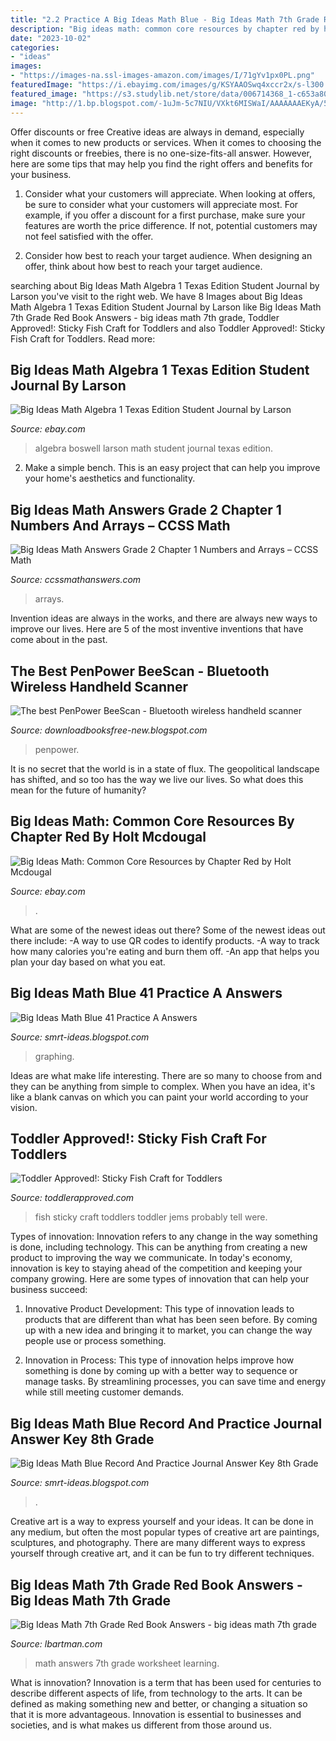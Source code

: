 ```yaml
---
title: "2.2 Practice A Big Ideas Math Blue - Big Ideas Math 7th Grade Red Book Answers"
description: "Big ideas math: common core resources by chapter red by holt mcdougal"
date: "2023-10-02"
categories:
- "ideas"
images:
- "https://images-na.ssl-images-amazon.com/images/I/71gYv1px0PL.png"
featuredImage: "https://i.ebayimg.com/images/g/KSYAAOSwq4xccr2x/s-l300.jpg"
featured_image: "https://s3.studylib.net/store/data/006714368_1-c653a800d1a0076166d2f581a47ddb3b.png"
image: "http://1.bp.blogspot.com/-1uJm-5c7NIU/VXkt6MISWaI/AAAAAAAEKyA/5GyEImNQHW0/s1600/fish%2Bcraft%2Btoddlers.jpg"
---
```



Offer discounts or free
Creative ideas are always in demand, especially when it comes to new products or services. When it comes to choosing the right discounts or freebies, there is no one-size-fits-all answer. However, here are some tips that may help you find the right offers and benefits for your business.
1) Consider what your customers will appreciate. When looking at offers, be sure to consider what your customers will appreciate most. For example, if you offer a discount for a first purchase, make sure your features are worth the price difference. If not, potential customers may not feel satisfied with the offer.

2) Consider how best to reach your target audience. When designing an offer, think about how best to reach your target audience.

	

		
searching about Big Ideas Math Algebra 1 Texas Edition Student Journal by Larson you've visit to the right web. We have 8 Images about Big Ideas Math Algebra 1 Texas Edition Student Journal by Larson like Big Ideas Math 7th Grade Red Book Answers - big ideas math 7th grade, Toddler Approved!: Sticky Fish Craft for Toddlers and also Toddler Approved!: Sticky Fish Craft for Toddlers. Read more:
		
    
## Big Ideas Math Algebra 1 Texas Edition Student Journal By Larson

<img loading=lazy src="https://i.ebayimg.com/images/g/KSYAAOSwq4xccr2x/s-l300.jpg" onerror="this.onerror=null;this.src='https://tse4.mm.bing.net/th?id=OIP.dW4qlX74WbVrWiCLkm7NBwAAAA&amp;pid=15.1';" alt="Big Ideas Math Algebra 1 Texas Edition Student Journal by Larson">

_Source: ebay.com_

>algebra boswell larson math student journal texas edition. 

	

2. Make a simple bench. This is an easy project that can help you improve your home's aesthetics and functionality. 

    
## Big Ideas Math Answers Grade 2 Chapter 1 Numbers And Arrays – CCSS Math

<img loading=lazy src="https://ccssmathanswers.com/wp-content/uploads/2020/12/Big-Ideas-Math-Answers-2nd-Grade-Chapter-1-Numbers-and-Arrays-72.png" onerror="this.onerror=null;this.src='https://tse3.mm.bing.net/th?id=OIP.-7mEYUfLibqGqS_CYm67SgAAAA&amp;pid=15.1';" alt="Big Ideas Math Answers Grade 2 Chapter 1 Numbers and Arrays – CCSS Math">

_Source: ccssmathanswers.com_

>arrays. 

	

Invention ideas are always in the works, and there are always new ways to improve our lives. Here are 5 of the most inventive inventions that have come about in the past.

    
## The Best PenPower BeeScan - Bluetooth Wireless Handheld Scanner

<img loading=lazy src="https://images-na.ssl-images-amazon.com/images/I/71gYv1px0PL.png" onerror="this.onerror=null;this.src='https://tse2.mm.bing.net/th?id=OIP.a9QgvGAX94uUGf7fCEnxxQHaL2&amp;pid=15.1';" alt="The best PenPower BeeScan - Bluetooth wireless handheld scanner">

_Source: downloadbooksfree-new.blogspot.com_

>penpower. 

	

It is no secret that the world is in a state of flux. The geopolitical landscape has shifted, and so too has the way we live our lives. So what does this mean for the future of humanity? 

    
## Big Ideas Math: Common Core Resources By Chapter Red By Holt Mcdougal

<img loading=lazy src="https://i.ebayimg.com/images/g/XWAAAOSwo8FfGRGR/s-l400.jpg" onerror="this.onerror=null;this.src='https://tse3.mm.bing.net/th?id=OIP.Z0V8A6tuKrpPzlLtus9EEgAAAA&amp;pid=15.1';" alt="Big Ideas Math: Common Core Resources by Chapter Red by Holt Mcdougal">

_Source: ebay.com_

>. 

	

What are some of the newest ideas out there?
Some of the newest ideas out there include: 
-A way to use QR codes to identify products. 
-A way to track how many calories you're eating and burn them off. 
-An app that helps you plan your day based on what you eat.

    
## Big Ideas Math Blue 41 Practice A Answers

<img loading=lazy src="https://s3.studylib.net/store/data/006714368_1-c653a800d1a0076166d2f581a47ddb3b.png" onerror="this.onerror=null;this.src='https://tse2.mm.bing.net/th?id=OIP.-PZr8MuJDJFJoTSBJuiTOQHaJl&amp;pid=15.1';" alt="Big Ideas Math Blue 41 Practice A Answers">

_Source: smrt-ideas.blogspot.com_

>graphing. 

	

Ideas are what make life interesting. There are so many to choose from and they can be anything from simple to complex. When you have an idea, it's like a blank canvas on which you can paint your world according to your vision.

    
## Toddler Approved!: Sticky Fish Craft For Toddlers

<img loading=lazy src="http://1.bp.blogspot.com/-1uJm-5c7NIU/VXkt6MISWaI/AAAAAAAEKyA/5GyEImNQHW0/s1600/fish%2Bcraft%2Btoddlers.jpg" onerror="this.onerror=null;this.src='https://tse4.mm.bing.net/th?id=OIP.t2VKPnRsGZtEUBw1KbS-CAHaE7&amp;pid=15.1';" alt="Toddler Approved!: Sticky Fish Craft for Toddlers">

_Source: toddlerapproved.com_

>fish sticky craft toddlers toddler jems probably tell were. 

	

Types of innovation:
Innovation refers to any change in the way something is done, including technology. This can be anything from creating a new product to improving the way we communicate. In today's economy, innovation is key to staying ahead of the competition and keeping your company growing. Here are some types of innovation that can help your business succeed:
1. Innovative Product Development: This type of innovation leads to products that are different than what has been seen before. By coming up with a new idea and bringing it to market, you can change the way people use or process something.

2. Innovation in Process: This type of innovation helps improve how something is done by coming up with a better way to sequence or manage tasks. By streamlining processes, you can save time and energy while still meeting customer demands.


    
## Big Ideas Math Blue Record And Practice Journal Answer Key 8th Grade

<img loading=lazy src="https://msbilligmath.weebly.com/uploads/8/5/6/0/85607748/rpj_p40.png" onerror="this.onerror=null;this.src='https://tse3.mm.bing.net/th?id=OIP.NG6RwZ0qYHZ7LraoIvWuaQHaJV&amp;pid=15.1';" alt="Big Ideas Math Blue Record And Practice Journal Answer Key 8th Grade">

_Source: smrt-ideas.blogspot.com_

>. 

	

Creative art is a way to express yourself and your ideas. It can be done in any medium, but often the most popular types of creative art are paintings, sculptures, and photography. There are many different ways to express yourself through creative art, and it can be fun to try different techniques.

    
## Big Ideas Math 7th Grade Red Book Answers - Big Ideas Math 7th Grade

<img loading=lazy src="http://www.hmhco.com/shop/books/k12/images/9781608405213.jpg" onerror="this.onerror=null;this.src='https://tse2.mm.bing.net/th?id=OIP.RcNP8mfdNXpVXjRQFz-kOwAAAA&amp;pid=15.1';" alt="Big Ideas Math 7th Grade Red Book Answers - big ideas math 7th grade">

_Source: lbartman.com_

>math answers 7th grade worksheet learning. 

	

What is innovation?
Innovation is a term that has been used for centuries to describe different aspects of life, from technology to the arts. It can be defined as making something new and better, or changing a situation so that it is more advantageous. Innovation is essential to businesses and societies, and is what makes us different from those around us.

